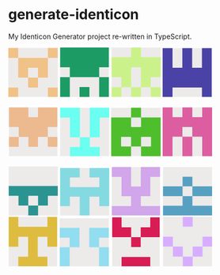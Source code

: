 # generate-identicon
My Identicon Generator project re-written in TypeScript.
<div>
  <img src="img/img1.png" alt="Identicon 1" width="100" height="100" />
  <img src="img/img2.png" alt="Identicon 1" width="100" height="100" />
  <img src="img/img3.png" alt="Identicon 1" width="100" height="100" />
  <img src="img/img4.png" alt="Identicon 1" width="100" height="100" />
</div>
<br />
<div>
  <img src="img/img5.png" alt="Identicon 1" width="100" height="100" />
  <img src="img/img6.png" alt="Identicon 1" width="100" height="100" />
  <img src="img/img7.png" alt="Identicon 1" width="100" height="100" />
  <img src="img/img8.png" alt="Identicon 1" width="100" height="100" />
</div>
<br />
<div>
  <img src="img/img9.png" alt="Identicon 1" width="100" height="100" />
  <img src="img/img10.png" alt="Identicon 1" width="100" height="100" />
  <img src="img/img11.png" alt="Identicon 1" width="100" height="100" />
  <img src="img/img12.png" alt="Identicon 1" width="100" height="100" />
<br />
<div>  
  <img src="img/img13.png" alt="Identicon 1" width="100" height="100" />
  <img src="img/img14.png" alt="Identicon 1" width="100" height="100" />
  <img src="img/img15.png" alt="Identicon 1" width="100" height="100" />
  <img src="img/img16.png" alt="Identicon 1" width="100" height="100" />
</div>
